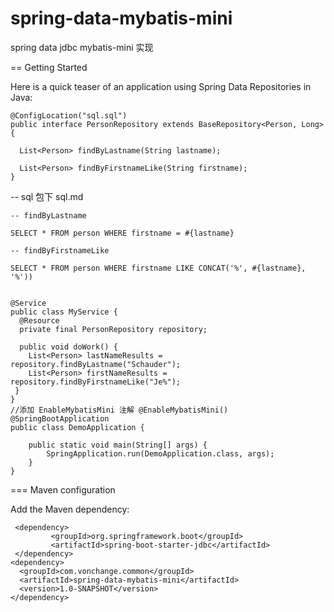 # spring-data-mybatis-mini
spring data  jdbc mybatis-mini 实现

== Getting Started

Here is a quick teaser of an application using Spring Data Repositories in Java:


``` 
@ConfigLocation("sql.sql")
public interface PersonRepository extends BaseRepository<Person, Long> {

  List<Person> findByLastname(String lastname);

  List<Person> findByFirstnameLike(String firstname);
}
```

-- sql 包下 sql.md


```
-- findByLastname 

SELECT * FROM person WHERE firstname = #{lastname}

```


```
-- findByFirstnameLike

SELECT * FROM person WHERE firstname LIKE CONCAT('%', #{lastname}, '%'))

```

```

@Service
public class MyService {
  @Resource
  private final PersonRepository repository;

  public void doWork() {
    List<Person> lastNameResults = repository.findByLastname("Schauder");
    List<Person> firstNameResults = repository.findByFirstnameLike("Je%");
 }
}
//添加 EnableMybatisMini 注解 @EnableMybatisMini()
@SpringBootApplication 
public class DemoApplication {

    public static void main(String[] args) {
        SpringApplication.run(DemoApplication.class, args);
    }
} 
```

=== Maven configuration

Add the Maven dependency:

```
 <dependency>
         <groupId>org.springframework.boot</groupId>
         <artifactId>spring-boot-starter-jdbc</artifactId>
 </dependency>
<dependency>
  <groupId>com.vonchange.common</groupId>
  <artifactId>spring-data-mybatis-mini</artifactId>
  <version>1.0-SNAPSHOT</version>
</dependency>
```
